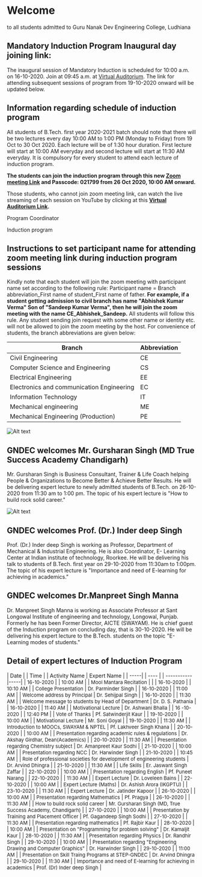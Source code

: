 # Welcome

to all students admitted to Guru Nanak Dev Engineering College, Ludhiana

## Mandatory Induction Program Inaugural day joining link:

The inaugural session of Mandatory Induction is scheduled for 10:00 a.m. on 16-10-2020. Join at 09:45 a.m. at [Virtual Auditorium](https://youtu.be/qaoQ7VQxQeU). The link for attending subsequent sessions of program from 19-10-2020 onward will be updated below.

## Information regarding schedule of induction program

All students of B.Tech. first year 2020-2021 batch should note that there will be two lectures every day 10:00 AM to 1:00 PM (Monday to Friday) from 19 Oct to 30 Oct 2020. Each lecture will be of 1:30 hour duration. First lecture will start at 10:00 AM everyday and second lecture will start at 11:30 AM everyday. It is compulsory for every student to attend each lecture of induction program. 

**The students can join the induction program through this new [Zoom meeting Link](https://gndec-ac-in.zoom.us/j/89629319023?pwd=Ym5LT0ZzTVNDNDdPSTh1NGlrNG8wdz09) and Passcode: 021799 from 26 Oct 2020, 10:00 AM onward.** 

Those students, who cannot join zoom meeting link, can watch the live streaming of each session on YouTube by clicking at this **[Virtual Auditorium Link](https://youtu.be/qaoQ7VQxQeU).**

Program Coordinator

Induction program
## Instructions to set participant name for attending zoom meeting link during induction program sessions
Kindly note that each student will join the zoom meeting with participant name set according to the following rule: Participant name = Branch abbreviation_First name of student_First name of father. **For example, if a student getting admission to civil branch has name "Abhishek Kumar Verma" Son of "Sandeep Kumar Verma", then he will join the zoom meeting with the name CE_Abhishek_Sandeep.** All students will follow this rule. Any student sending join request with some other name or identity etc. will not be allowed to join the zoom meeting by the host.
For convenience of students, the branch abbreviations are given below:

| Branch | Abbreviation |
| ------| --------- |
| Civil Engineering | CE |
| Computer Science and Engineering | CS |
| Electrical Engineering | EE |
| Electronics and communication Engineering | EC |
| Information Technology | IT |
| Mechanical engineering | ME |
| Mechanical Engineering (Production) | PE |


![Alt text](https://github.com/gne-ldh/main/blob/main/docs/Files/Images/gs.JPG?raw=true "gs")
## GNDEC welcomes Mr. Gursharan Singh (MD True Success Academy Chandigarh)
Mr. Gursharan Singh is Business Consultant, Trainer & Life Coach helping People & Organizations to Become Better & Achieve Better Results. He will be delivering expert lecture to newly admitted students of B.Tech. on 26-10-2020 from 11:30 am to 1:00 pm. The topic of his expert lecture is "How to build rock solid career."


![Alt text](https://github.com/gne-ldh/main/blob/main/docs/Files/Images/IS.jpg?raw=true "gs")
## GNDEC welcomes Prof. (Dr.) Inder deep Singh
Prof. (Dr.) Inder deep Singh is working as Professor, Department of Mechanical & Industrial Engineering. He is also Coordinator, E- Learning Center at Indian institute of technology, Roorkee. He will be delivering his talk to students of B.Tech. first year on 29-10-2020 from 11:30am to 1:00pm. The topic of his expert lecture is "Importance and need of E-learning for achieving in academics." 
## GNDEC welcomes Dr.Manpreet Singh Manna
Dr. Manpreet Singh Manna is working as Associate Professor at Sant Longowal Institute of engineering and technology, Longowal,  Punjab. Formerly he has been Former Director, AICTE (SWAYAM). He is chief guest of the Induction program on concluding day, that is 30-10-2020. He will be delivering his expert lecture to the B.Tech. students on the topic "E- Learning modes of students."
## Detail of expert lectures of Induction Program

| Date | | Time | | Activity Name | Expert Name | 
| -----| | ---- | | ----------- |-----|
| <font size="2"> 16-10-2020 </font> |  |<font size="2"> 10:00 AM </font> |  |<font size="2"> Mool Mantara Recitation </font> |    |
| <font size="2"> 16-10-2020 </font> |  |<font size="2"> 10:10 AM </font> |  |<font size="2"> College Presentation </font> |  <font size="2"> Dr. Parminder Singh </font> |
| <font size="2"> 16-10-2020 </font>  |  |<font size="2"> 11:00 AM </font> |  |<font size="2"> Welcome address by Principal </font> | <font size="2"> Dr. Sehijpal Singh </font>  |
| <font size="2"> 16-10-2020 </font> |  |<font size="2"> 11:30 AM </font> |  |<font size="2"> Welcome message to students by Head of Department </font> | <font size="2"> Dr. D. S. Pathania  </font> |
| <font size="2"> 16-10-2020 </font> |  |<font size="2"> 11:40 AM </font> |  |<font size="2"> Motivational Lecture </font> | <font size="2"> Dr. Ashwani Bhalla  </font> |
| <font size="2"> 16 -10-2020 </font> |  |<font size="2"> 12:40 PM </font> |  |<font size="2"> Vote of Thanks </font> | <font size="2"> Pf. Satwinderjit Kaur </font>  |
| <font size="2"> 19-10-2020 </font> |  |<font size="2"> 10:00 AM </font> |  |<font size="2"> Motivational Lecture </font> | <font size="2"> Mr. Soni Goyal </font>   |
| <font size="2"> 19-10-2020 </font> |  |<font size="2"> 11:30 AM </font> |  |<font size="2"> Introduction to MOOCs, SWAYAM & NPTEL </font> |  <font size="2"> Pf. Lakhveer Singh Khana </font> |
| <font size="2"> 20-10-2020 </font> |  |<font size="2"> 10:00 AM </font> |  |<font size="2"> Presentation regarding academic rules & regulations </font> |  <font size="2"> Dr. Akshay Girdhar, Dean(Academics) </font> |
| <font size="2"> 20-10-2020 </font> |  |<font size="2"> 11:30 AM </font> |  |<font size="2"> Presentation regarding Chemistry subject </font> |  <font size="2"> Dr. Amanpreet Kaur Sodhi </font> |
| <font size="2"> 21-10-2020 </font> |  |<font size="2"> 10:00 AM </font> |  |<font size="2"> Presentation regarding NCC </font> |  <font size="2"> Dr. Harwinder Singh </font> |
| <font size="2"> 21-10-2020 </font> |  |<font size="2"> 10:45 AM </font> |  |<font size="2"> Role of professional societies for development of engineering students </font> |  <font size="2"> Dr. Arvind Dhingra </font> |
| <font size="2"> 21-10-2020 </font> |  |<font size="2"> 11:30 AM </font> |  |<font size="2"> Life Skills </font> |  <font size="2"> Er. Jaswant Singh Zaffar </font> |
| <font size="2"> 22-10-2020 </font> |  |<font size="2"> 10:00 AM </font> |  |<font size="2"> Presentation regarding English </font> |  <font size="2"> Pf. Puneet Narang </font> |
| <font size="2"> 22-10-2020 </font> |  |<font size="2"> 11:30 AM </font> |  |<font size="2"> Expert Lecture </font> |  <font size="2"> Dr. Loveleen Bains </font> |
| <font size="2"> 22-10-2020 </font> |  |<font size="2"> 10:00 AM </font> |  |<font size="2"> Expert Lecture (Maths) </font> |  <font size="2"> Dr. Ashish Arora (IKGPTU) </font> |
| <font size="2"> 23-10-2020 </font> |  |<font size="2"> 11:30 AM </font> |  |<font size="2"> Expert Lecture </font> |  <font size="2"> Dr. Jatinder Kapoor </font> |
| <font size="2"> 26-10-2020 </font> |  |<font size="2"> 10:00 AM </font> |  |<font size="2"> Presentation regarding Mathematics </font> |  <font size="2"> Pf. Pragya </font> |
| <font size="2"> 26-10-2020 </font> |  |<font size="2"> 11:30 AM </font> |  |<font size="2"> How to build rock solid career </font> |  <font size="2"> Mr. Gursharan Singh (MD, True Success Academy, Chandigarh) </font> |
| <font size="2"> 27-10-2020 </font> |  |<font size="2"> 10:00 AM </font> |  |<font size="2"> Presentation by Training and Placement Officer </font> |  <font size="2"> Pf. Gagandeep Singh Sodhi </font> |
| <font size="2"> 27-10-2020 </font> |  |<font size="2"> 11:30 AM </font> |  |<font size="2"> Presentation regarding mathematics </font> |  <font size="2"> Pf. Rajbir Kaur </font> |
| <font size="2"> 28-10-2020 </font> |  |<font size="2"> 10:00 AM </font> |  |<font size="2"> Presentation on "Programming for problem solving" </font> |  <font size="2"> Dr. Kamaljit Kaur </font> |
| <font size="2"> 28-10-2020 </font> |  |<font size="2"> 11:30 AM </font> |  |<font size="2"> Presentation regarding Physics </font> |  <font size="2"> Dr. Randhir Singh </font> |
| <font size="2"> 29-10-2020 </font> |  |<font size="2"> 10:00 AM </font> |  |<font size="2"> Presentation regarding "Engineering Drawing and Computer Graphics" </font> |  <font size="2"> Dr. Harwinder Singh </font> |
| <font size="2"> 29-10-2020 </font> |  |<font size="2"> 11:00 AM </font> |  |<font size="2"> Presentation on Skill Traing Programs at STEP-GNDEC </font> |  <font size="2"> Dr. Arvind Dhingra </font> |
| <font size="2"> 29-10-2020 </font> |  |<font size="2"> 11:30 AM </font> |  |<font size="2"> Importance and need of E-learning for achieving in academics </font> |  <font size="2"> Prof. (Dr) Inder deep Singh </font> |

